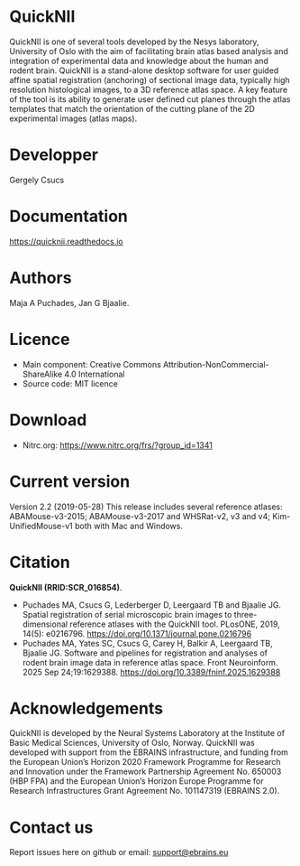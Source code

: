 # QuickNII

QuickNII is one of several tools developed by the Nesys laboratory, University of Oslo with the aim of facilitating brain atlas based analysis and integration of experimental data and knowledge about the human and rodent brain.
QuickNII is a stand-alone desktop software for user guided affine spatial registration (anchoring) of sectional image data, typically high resolution histological images, to a 3D reference atlas space.
A key feature of the tool is its ability to generate user defined cut planes through the atlas templates that match the orientation of the cutting plane of the 2D experimental images (atlas maps).

# Developper
Gergely Csucs

# Documentation
https://quicknii.readthedocs.io

# Authors
 Maja A Puchades, Jan G Bjaalie. 

# Licence
- Main component: Creative Commons Attribution-NonCommercial-ShareAlike 4.0 International
- Source code: MIT licence

# Download
- Nitrc.org: https://www.nitrc.org/frs/?group_id=1341

# Current version
Version 2.2 (2019-05-28) This release includes several reference atlases: ABAMouse-v3-2015; ABAMouse-v3-2017 and WHSRat-v2, v3 and v4; Kim-UnifiedMouse-v1 both with Mac and Windows.

# Citation
**QuickNII (RRID:SCR_016854)**. 
- Puchades MA, Csucs G, Lederberger D, Leergaard TB and Bjaalie JG. Spatial registration of serial microscopic brain images to three-dimensional reference atlases with the QuickNII tool. PLosONE, 2019, 14(5): e0216796. https://doi.org/10.1371/journal.pone.0216796
- Puchades MA, Yates SC, Csucs G, Carey H, Balkir A, Leergaard TB, Bjaalie JG. Software and pipelines for registration and analyses of rodent brain image data in reference atlas space. Front Neuroinform. 2025 Sep 24;19:1629388. https://doi.org/10.3389/fninf.2025.1629388

# Acknowledgements
QuickNII is developed by the Neural Systems Laboratory at the Institute of Basic Medical Sciences, University of Oslo, Norway. QuickNII was developed with support from the EBRAINS infrastructure, and funding from the European Union’s Horizon 2020 Framework Programme for Research and Innovation under the Framework Partnership Agreement No. 650003 (HBP FPA) and the European Union’s Horizon Europe Programme for Research Infrastructures Grant Agreement No. 101147319 (EBRAINS 2.0).
  
# Contact us
Report issues here on github or email: support@ebrains.eu




